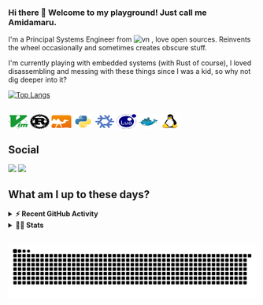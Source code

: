 ### Hi there 👋 Welcome to my playground! Just call me Amidamaru.

<!-- <p align="center">
  <b>Visitors</b><br>
  <img src="https://profile-counter.glitch.me/thaodt/count.svg" />
</p> -->

I'm a Principal Systems Engineer from <img src="https://static.dwcdn.net/css/flag-icons/flags/4x3/vn.svg" alt="vn" height="25"/> , 
love open sources. Reinvents the wheel occasionally and sometimes creates obscure stuff.

I'm currently playing with embedded systems (with Rust of course), I loved disassembling and messing with these things since I was a kid, so why not dig deeper into it? 
<br>

[![Top Langs](https://github-readme-stats.vercel.app/api/top-langs/?username=thaodt&layout=compact&theme=gotham&cache_seconds=86400)](https://github.com/thaodt/thaodt)


<div style="display: inline_block"><br>
  <img align="center" alt="thaodt-nvim" height="30" width="40" src="https://raw.githubusercontent.com/devicons/devicon/master/icons/vim/vim-plain.svg">
  <img align="center" alt="thaodt-rust" height="30" width="40" src="https://raw.githubusercontent.com/devicons/devicon/master/icons/rust/rust-original.svg">
  <img align="center" alt="thaodt-ocaml" height="30" width="40" src="https://raw.githubusercontent.com/devicons/devicon/master/icons/ocaml/ocaml-original.svg">
  <img align="center" alt="thaodt-python" height="30" width="40" src="https://raw.githubusercontent.com/devicons/devicon/master/icons/python/python-original.svg">
  <img align="center" alt="thaodt-nix" height="30" width="40" src="https://raw.githubusercontent.com/devicons/devicon/master/icons/nixos/nixos-plain.svg">  
  <img align="center" alt="thaodt-lua" height="30" width="40" src="https://raw.githubusercontent.com/devicons/devicon/master/icons/lua/lua-plain.svg">
  <img align="center" alt="thaodt-docker" height="30" width="40" src="https://raw.githubusercontent.com/devicons/devicon/master/icons/docker/docker-original.svg">
  <img align="center" alt="thaodt-linux" height="30" width="40" src="https://raw.githubusercontent.com/devicons/devicon/master/icons/linux/linux-original.svg">
</div>

## Social

<div>
  <a href="https://twitter.com/dreamsparkis" target="_blank"><img src="https://img.shields.io/badge/-Twitter-%23E4405F?style=for-the-badge&logo=twitter&logoColor=white" target="_blank"></a>
  <a href = "mailto:ardtimeit@gmail.com"><img src="https://img.shields.io/badge/-Gmail-%23333?style=for-the-badge&logo=gmail&logoColor=white" target="_blank"></a>

</div>

## What am I up to these days?
<details>
  <summary><b>⚡ Recent GitHub Activity</b></summary>
    <p>

<!--START_SECTION:activity-->
1. ❗ Opened issue [#23](https://github.com/ezex-io/ezex-core/issues/23) in [ezex-io/ezex-core](https://github.com/ezex-io/ezex-core)
2. 🗣 Commented on [#1](https://github.com/ezex-io/ezex-core/issues/1#issuecomment-2889992322) in [ezex-io/ezex-core](https://github.com/ezex-io/ezex-core)
3. 🔒 Closed issue [#1](https://github.com/ezex-io/ezex-core/issues/1) in [ezex-io/ezex-core](https://github.com/ezex-io/ezex-core)
4. 🔒 Closed issue [#20](https://github.com/ezex-io/ezex-core/issues/20) in [ezex-io/ezex-core](https://github.com/ezex-io/ezex-core)
5. 🎉 Merged PR [#22](https://github.com/ezex-io/ezex-core/pull/22) in [ezex-io/ezex-core](https://github.com/ezex-io/ezex-core)
6. 💪 Opened PR [#18](https://github.com/ezex-io/ezex-core/pull/18) in [ezex-io/ezex-core](https://github.com/ezex-io/ezex-core)
7. 🎉 Merged PR [#8](https://github.com/ezex-io/redis-stream-bus/pull/8) in [ezex-io/redis-stream-bus](https://github.com/ezex-io/redis-stream-bus)
8. 💪 Opened PR [#7](https://github.com/ezex-io/redis-stream-bus/pull/7) in [ezex-io/redis-stream-bus](https://github.com/ezex-io/redis-stream-bus)
9. 💪 Opened PR [#3](https://github.com/ezex-io/serde-redis/pull/3) in [ezex-io/serde-redis](https://github.com/ezex-io/serde-redis)
10. 🎉 Merged PR [#29](https://github.com/thaodt/feeds-reader/pull/29) in [thaodt/feeds-reader](https://github.com/thaodt/feeds-reader)
<!--END_SECTION:activity-->
  </p>
</details>


<details>
  <summary><b>👨‍💻 Stats</b></summary>
  <p align="center">
    <a>
      <img align="center" src="https://gist.githubusercontent.com/thaodt/1db1d598a9e4550fa45eaede87135b3b/raw/97f3e5e943703e61b223dbc8cfa33ae9a5beb97b/github-metrics.svg"/>
    </a>
  </p>
</details>
<br>
<p align="center">
  <img width="600" src="https://raw.githubusercontent.com/thaodt/thaodt/master/assets/github-snake.svg" />
</p>
